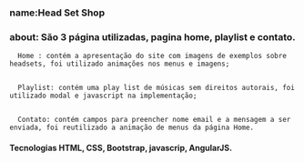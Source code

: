 ### name:Head Set Shop


### about: São 3 página utilizadas, pagina home, playlist e contato.


      Home : contém a apresentação do site com imagens de exemplos sobre headsets, foi utilizado animações nos menus e imagens;
      
      
      Playlist: contém uma play list de músicas sem direitos autorais, foi utilizado modal e javascript na implementação;
      
      
      Contato: contém campos para preencher nome email e a mensagem a ser enviada, foi reutilizado a animação de menus da página Home.
      
      

#### Tecnologias HTML, CSS, Bootstrap, javascrip, AngularJS.
